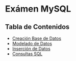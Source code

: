 # Exámen MySQL


## Tabla de Contenidos
- [Creación Base de Datos](ddl.sql)
- [Modelado de Datos](Diagrama.png)
- [Inserción de Datos](dql.sql)
- [Consultas SQL](dql_select.sql)